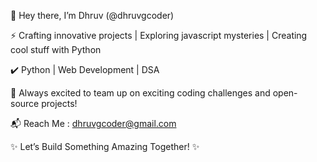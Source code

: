 👾 Hey there, I’m Dhruv (@dhruvgcoder)

⚡ Crafting innovative projects | Exploring javascript mysteries | Creating cool stuff with Python

✔️ Python | Web Development | DSA

💬 Always excited to team up on exciting coding challenges and open-source projects!

📬 Reach Me : dhruvgcoder@gmail.com

✨ Let’s Build Something Amazing Together! ✨
